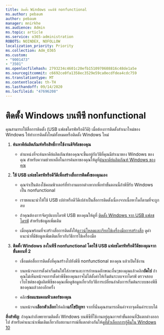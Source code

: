 ```yaml
---
title: ติดตั้ง Windows บนพีซี nonfunctional
ms.author: pebaum
author: pebaum
manager: mnirkhe
ms.audience: Admin
ms.topic: article
ms.service: o365-administration
ROBOTS: NOINDEX, NOFOLLOW
localization_priority: Priority
ms.collection: Adm_O365
ms.custom:
- "9001473"
- "3501"
ms.openlocfilehash: 2793234c4601c20efb1510970608816c48de1a5e
ms.sourcegitcommit: c6692ce0fa1358ec3529e59ca0ecdfdea4cdc759
ms.translationtype: MT
ms.contentlocale: th-TH
ms.lasthandoff: 09/14/2020
ms.locfileid: "47696208"
---
```

# <a name="install-windows-on-a-nonfunctional-pc"></a>ติดตั้ง Windows บนพีซี nonfunctional

คุณสามารถใช้สื่อการติดตั้ง (USB แฟลชไดรฟ์หรือดีวีดี) เมื่อต้องการติดตั้งสำเนาใหม่ของ Windows ให้ทำการติดตั้งใหม่ทั้งหมดหรือติดตั้ง Windows ใหม่

1. **ค้นหาคีย์ผลิตภัณฑ์หรือสิทธิ์การใช้งานดิจิทัลของคุณ**

    - ตำแหน่งที่จะค้นหาคีย์ผลิตภัณฑ์ของคุณจะขึ้นอยู่กับวิธีที่คุณมีสำเนาของ Windows ของคุณ สำหรับความช่วยเหลือในการค้นหาของคุณให้ดูที่[ค้นหาคีย์ผลิตภัณฑ์ Windows ของคุณ](https://support.microsoft.com/help/10749/windows-10-find-product-key) 

2. **ใช้ USB แฟลชไดรฟ์หรือดีวีดีเพื่อสร้างสื่อการติดตั้งของคุณเอง**

    - คุณจำเป็นต้องใช้คอมพิวเตอร์ที่ทำงานแยกต่างหากเพื่อทำขั้นตอนนี้ถ้าพีซีรับ Windows เป็น nonfunctional

    - เราขอแนะนำให้ใช้ USB เปล่าหรือดีวีดีเปล่าเป็นสื่อการติดตั้งเนื่องจากเนื้อหาใดก็ตามที่จะถูกลบ

    - ถ้าคุณต้องการจัดรูปแบบไดรฟ์ USB ของคุณให้ดูที่ [ติดตั้ง Windows จาก USB แฟลชไดรฟ์](https://docs.microsoft.com/windows-hardware/manufacture/desktop/install-windows-from-a-usb-flash-drive) สำหรับข้อมูลเพิ่มเติม

    - เมื่อคุณพร้อมที่จะสร้างสื่อการติดตั้งให้[ดาวน์โหลดและเรียกใช้เครื่องมือการสร้างสื่อ](https://www.microsoft.com/software-download/windows10) ดูคำแนะนำที่มีข้อมูลเพิ่มเติมเกี่ยวกับวิธีการใช้เครื่องมือ

3. **ติดตั้ง Windows ลงในพีซี nonfunctional โดยใช้ USB แฟลชไดรฟ์หรือดีวีดีของคุณจากขั้นตอนที่ 2**

    - เชื่อมต่อสื่อการติดตั้งที่คุณสร้างไปยังพีซี nonfunctional ของคุณ แล้วเปิดใช้งาน

    - บนหน้าจอการตั้งค่าเริ่มต้นให้ใส่ภาษาและการกำหนดลักษณะอื่นๆของคุณแล้วคลิก**ถัดไป** ถ้าคุณไม่เห็นหน้าจอการตั้งค่าพีซีของคุณอาจไม่ได้ตั้งค่าให้เริ่มต้นระบบจากไดรฟ์ ตรวจสอบเว็บไซต์ของผู้ผลิตพีซีของคุณเพื่อดูข้อมูลเกี่ยวกับวิธีการเปลี่ยนลำดับการเริ่มต้นระบบของพีซีของคุณแล้วลองอีกครั้ง

    - คลิก**ซ่อมแซมคอมพิวเตอร์ของคุณ**

    - บนหน้าจอ**เลือกตัวเลือก**ให้คลิก**แก้ไขปัญหา** จากที่นั่นคุณสามารถคืนค่าจากจุดคืนค่าระบบได้

**สิ่งสำคัญ**: ถ้าคุณกำลังพยายามติดตั้ง Windows บนพีซีที่ใช้งานอยู่คุณอาจทำขั้นตอนที่3แตกต่างออกไป สำหรับคำแนะนำเพิ่มเติมเกี่ยวกับสถานการณ์ที่แตกต่างกันให้ดู[ที่ตัวเลือกการกู้คืนใน Windows 10](https://support.microsoft.com/help/12415/windows-10-recovery-options)
